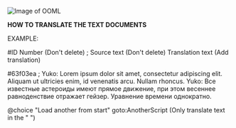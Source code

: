 ![Image of OOML](https://i.imgur.com/RRSuIp0.png)

**HOW TO TRANSLATE THE TEXT DOCUMENTS**

EXAMPLE:

#ID Number (Don't delete)
; Source text (Don't delete)
Translation text (Add translation)

#63f03ea
; Yuko: Lorem ipsum dolor sit amet, consectetur adipiscing elit. Aliquam ut ultricies enim, id venenatis arcu. Nullam rhoncus.
Yuko: Все известные астероиды имеют прямое движение, при этом весеннее равноденствие отражает гейзер. Уравнение времени однократно.


@choice "Load another from start" goto:AnotherScript (Only translate text in the " ")
